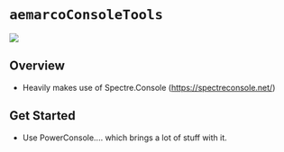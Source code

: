 # `aemarcoConsoleTools`

<a href=https://www.nuget.org/packages/aemarcoConsoleTools><img src="https://buildstats.info/nuget/aemarcoConsoleTools"> </a><br/>


## Overview

- Heavily makes use of Spectre.Console (https://spectreconsole.net/)

## Get Started

- Use PowerConsole.... which brings a lot of stuff with it.



